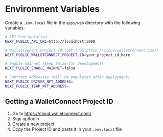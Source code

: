 # Environment Variables

Create a `.env.local` file in the `apps/web` directory with the following variables:

```bash
# API Configuration
NEXT_PUBLIC_API_URL=http://localhost:3000

# WalletConnect Project ID (get from https://cloud.walletconnect.com/)
NEXT_PUBLIC_WALLETCONNECT_PROJECT_ID=your_project_id_here

# Enable mainnet (keep false for development)
NEXT_PUBLIC_ENABLE_MAINNET=false

# Contract Addresses (will be populated after deployment)
NEXT_PUBLIC_DRIVER_NFT_ADDRESS=
NEXT_PUBLIC_TEAM_NFT_ADDRESS=
```

## Getting a WalletConnect Project ID

1. Go to https://cloud.walletconnect.com/
2. Sign up/login
3. Create a new project
4. Copy the Project ID and paste it in your `.env.local` file

